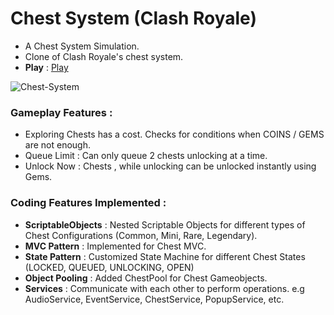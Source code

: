# Chest System (Clash Royale)
 - A Chest System Simulation.
 - Clone of Clash Royale's chest system.
 - **Play** : [Play](https://brickster241.itch.io/clash-royale-chest-system)
 
![Chest-System](https://user-images.githubusercontent.com/65897987/236028240-fb411ac5-e571-4c79-9364-d6b4edb95f3b.png)

### Gameplay Features : 
 - Exploring Chests has a cost. Checks for conditions when COINS / GEMS are not enough.
 - Queue Limit : Can only queue 2 chests unlocking at a time. 
 - Unlock Now  : Chests , while unlocking can be unlocked instantly using Gems.

### Coding Features Implemented : 
 - **ScriptableObjects** : Nested Scriptable Objects for different types of Chest Configurations (Common, Mini, Rare, Legendary).
 - **MVC Pattern**       : Implemented for Chest MVC.
 - **State Pattern**     : Customized State Machine for different Chest States (LOCKED, QUEUED, UNLOCKING, OPEN)
 - **Object Pooling**    : Added ChestPool for Chest Gameobjects.
 - **Services**          : Communicate with each other to perform operations. e.g AudioService, EventService, ChestService, PopupService, etc.



